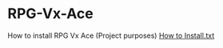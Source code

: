 # RPG-Vx-Ace
How to install RPG Vx Ace (Project purposes)
[How to Install.txt](https://github.com/Hisatzu/RPG-Vx-Ace/files/10529091/How.to.Install.txt)
